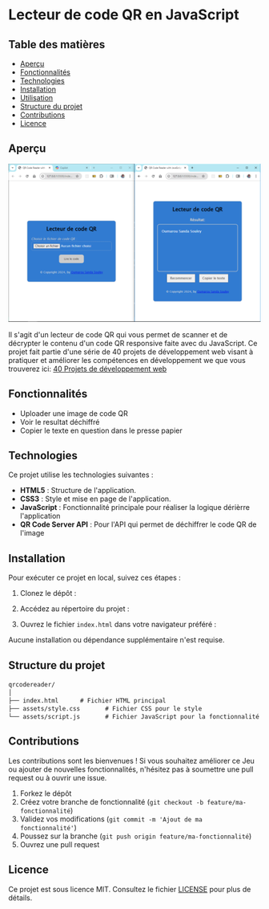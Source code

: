 # Lecteur de code QR en JavaScript

## Table des matières
- [Aperçu](#aperçu)
- [Fonctionnalités](#fonctionnalités)
- [Technologies](#technologies)
- [Installation](#installation)
- [Utilisation](#utilisation)
- [Structure du projet](#structure-du-projet)
- [Contributions](#contributions)
- [Licence](#licence)

## Aperçu

![Lecteur de code QR en JavaScript](./screenshots/qrcodereader.png)

Il s'agit d'un lecteur de code QR qui vous permet de scanner et de décrypter le contenu d'un code QR responsive faite avec du JavaScript. Ce projet fait partie d'une série de 40 projets de développement web visant à pratiquer et améliorer les compétences en développement we que vous trouverez ici: [40 Projets de développement web](https://www.github.com/OumarouSandaSouley/40-Projets-de-Developpemetn-Web.git)

## Fonctionnalités
- Uploader une image de code QR
- Voir le resultat déchiffré
- Copier le texte en question dans le presse papier

## Technologies
Ce projet utilise les technologies suivantes :
- **HTML5** : Structure de l'application.
- **CSS3** : Style et mise en page de l'application.
- **JavaScript** : Fonctionnalité principale pour réaliser la logique dérièrre l'application
- **QR Code Server API** : Pour l'API qui permet de déchiffrer le code QR de l'image

## Installation
Pour exécuter ce projet en local, suivez ces étapes :

1. Clonez le dépôt :

   
2. Accédez au répertoire du projet :

   
3. Ouvrez le fichier `index.html` dans votre navigateur préféré :

   
Aucune installation ou dépendance supplémentaire n'est requise.

## Structure du projet
```
qrcodereader/
│
├── index.html      # Fichier HTML principal
├── assets/style.css       # Fichier CSS pour le style
└── assets/script.js       # Fichier JavaScript pour la fonctionnalité
```

## Contributions
Les contributions sont les bienvenues ! Si vous souhaitez améliorer ce Jeu ou ajouter de nouvelles fonctionnalités, n'hésitez pas à soumettre une pull request ou à ouvrir une issue.

1. Forkez le dépôt
2. Créez votre branche de fonctionnalité (`git checkout -b feature/ma-fonctionnalité`)
3. Validez vos modifications (`git commit -m 'Ajout de ma fonctionnalité'`)
4. Poussez sur la branche (`git push origin feature/ma-fonctionnalité`)
5. Ouvrez une pull request

## Licence
Ce projet est sous licence MIT. Consultez le fichier [LICENSE](LICENSE) pour plus de détails.
